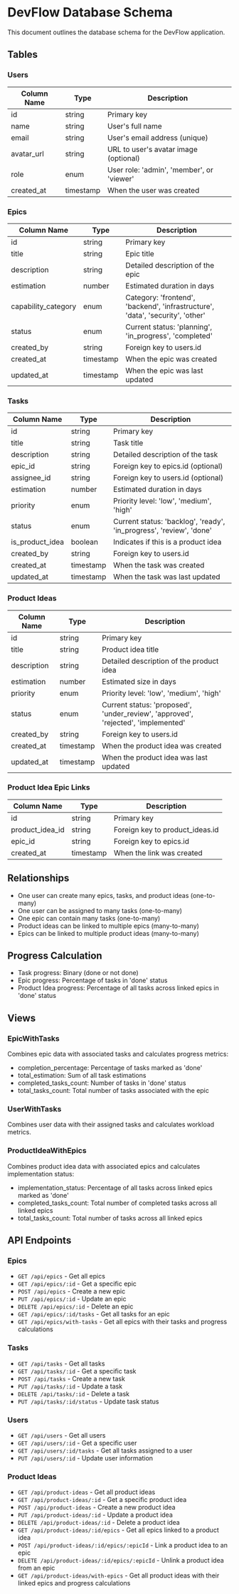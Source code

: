 
# DevFlow Database Schema

This document outlines the database schema for the DevFlow application.

## Tables

### Users

| Column Name | Type | Description |
|-------------|------|-------------|
| id | string | Primary key |
| name | string | User's full name |
| email | string | User's email address (unique) |
| avatar_url | string | URL to user's avatar image (optional) |
| role | enum | User role: 'admin', 'member', or 'viewer' |
| created_at | timestamp | When the user was created |

### Epics

| Column Name | Type | Description |
|-------------|------|-------------|
| id | string | Primary key |
| title | string | Epic title |
| description | string | Detailed description of the epic |
| estimation | number | Estimated duration in days |
| capability_category | enum | Category: 'frontend', 'backend', 'infrastructure', 'data', 'security', 'other' |
| status | enum | Current status: 'planning', 'in_progress', 'completed' |
| created_by | string | Foreign key to users.id |
| created_at | timestamp | When the epic was created |
| updated_at | timestamp | When the epic was last updated |

### Tasks

| Column Name | Type | Description |
|-------------|------|-------------|
| id | string | Primary key |
| title | string | Task title |
| description | string | Detailed description of the task |
| epic_id | string | Foreign key to epics.id (optional) |
| assignee_id | string | Foreign key to users.id (optional) |
| estimation | number | Estimated duration in days |
| priority | enum | Priority level: 'low', 'medium', 'high' |
| status | enum | Current status: 'backlog', 'ready', 'in_progress', 'review', 'done' |
| is_product_idea | boolean | Indicates if this is a product idea |
| created_by | string | Foreign key to users.id |
| created_at | timestamp | When the task was created |
| updated_at | timestamp | When the task was last updated |

### Product Ideas

| Column Name | Type | Description |
|-------------|------|-------------|
| id | string | Primary key |
| title | string | Product idea title |
| description | string | Detailed description of the product idea |
| estimation | number | Estimated size in days |
| priority | enum | Priority level: 'low', 'medium', 'high' |
| status | enum | Current status: 'proposed', 'under_review', 'approved', 'rejected', 'implemented' |
| created_by | string | Foreign key to users.id |
| created_at | timestamp | When the product idea was created |
| updated_at | timestamp | When the product idea was last updated |

### Product Idea Epic Links

| Column Name | Type | Description |
|-------------|------|-------------|
| id | string | Primary key |
| product_idea_id | string | Foreign key to product_ideas.id |
| epic_id | string | Foreign key to epics.id |
| created_at | timestamp | When the link was created |

## Relationships

- One user can create many epics, tasks, and product ideas (one-to-many)
- One user can be assigned to many tasks (one-to-many)
- One epic can contain many tasks (one-to-many)
- Product ideas can be linked to multiple epics (many-to-many)
- Epics can be linked to multiple product ideas (many-to-many)

## Progress Calculation

- Task progress: Binary (done or not done)
- Epic progress: Percentage of tasks in 'done' status
- Product Idea progress: Percentage of all tasks across linked epics in 'done' status

## Views

### EpicWithTasks

Combines epic data with associated tasks and calculates progress metrics:
- completion_percentage: Percentage of tasks marked as 'done'
- total_estimation: Sum of all task estimations
- completed_tasks_count: Number of tasks in 'done' status
- total_tasks_count: Total number of tasks associated with the epic

### UserWithTasks

Combines user data with their assigned tasks and calculates workload metrics.

### ProductIdeaWithEpics

Combines product idea data with associated epics and calculates implementation status:
- implementation_status: Percentage of all tasks across linked epics marked as 'done'
- completed_tasks_count: Total number of completed tasks across all linked epics
- total_tasks_count: Total number of tasks across all linked epics

## API Endpoints

### Epics

- `GET /api/epics` - Get all epics
- `GET /api/epics/:id` - Get a specific epic
- `POST /api/epics` - Create a new epic
- `PUT /api/epics/:id` - Update an epic
- `DELETE /api/epics/:id` - Delete an epic
- `GET /api/epics/:id/tasks` - Get all tasks for an epic
- `GET /api/epics/with-tasks` - Get all epics with their tasks and progress calculations

### Tasks

- `GET /api/tasks` - Get all tasks
- `GET /api/tasks/:id` - Get a specific task
- `POST /api/tasks` - Create a new task
- `PUT /api/tasks/:id` - Update a task
- `DELETE /api/tasks/:id` - Delete a task
- `PUT /api/tasks/:id/status` - Update task status

### Users

- `GET /api/users` - Get all users
- `GET /api/users/:id` - Get a specific user
- `GET /api/users/:id/tasks` - Get all tasks assigned to a user
- `PUT /api/users/:id` - Update user information

### Product Ideas

- `GET /api/product-ideas` - Get all product ideas
- `GET /api/product-ideas/:id` - Get a specific product idea
- `POST /api/product-ideas` - Create a new product idea
- `PUT /api/product-ideas/:id` - Update a product idea
- `DELETE /api/product-ideas/:id` - Delete a product idea
- `GET /api/product-ideas/:id/epics` - Get all epics linked to a product idea
- `POST /api/product-ideas/:id/epics/:epicId` - Link a product idea to an epic
- `DELETE /api/product-ideas/:id/epics/:epicId` - Unlink a product idea from an epic
- `GET /api/product-ideas/with-epics` - Get all product ideas with their linked epics and progress calculations
